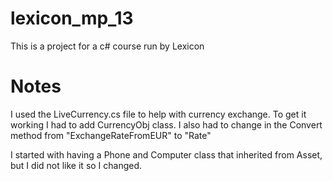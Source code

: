 # lexicon_mp_13
This is a project for a c# course run by Lexicon
# Notes
I used the LiveCurrency.cs file to help with currency exchange.
To get it working I had to add CurrencyObj class.
I also had to change in the Convert method from "ExchangeRateFromEUR" to "Rate"

I started with having a Phone and Computer class that inherited from Asset, but I did
not like it so I changed.